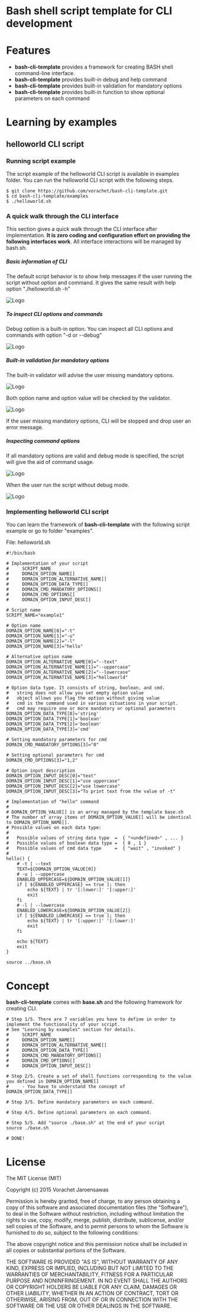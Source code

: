 
# Bash shell script template for CLI development

# Features

 * **bash-cli-template** provides a framework for creating BASH shell command-line interface.
 * **bash-cli-template** provides built-in debug and help command
 * **bash-cli-template** provides built-in validation for mandatory options 
 * **bash-cli-template** provides built-in function to show optional parameters on each command 

# Learning by examples

## helloworld CLI script  

### Running script example

The script example of the helloworld CLI script is available in examples folder. 
You can run the helloworld CLI script with the following steps.

```
$ git clone https://github.com/vorachet/bash-cli-template.git
$ cd bash-cli-template/examples
$ ./helloworld.sh
```

###  A quick walk through the CLI interface

This section gives a quick walk through the CLI interface after implementation. **It is zero coding and configuration effort on providing the following interfaces work**. All interface interactions will be managed by bash.sh.

##### Basic information of CLI

The default script behavior is to show help messages if the user running the script without option and command. It gives the same result with help option "./helloworld.sh -h"

![Logo](https://github.com/vorachet/bash-cli-template/raw/master/screenshot/1.jpg)

##### To inspect CLI options and commands

Debug option is a built-in option. You can inspect all CLI options and commands with option "-d or --debug"

![Logo](https://github.com/vorachet/bash-cli-template/raw/master/screenshot/2.jpg)

##### Built-in validation for mandatory options

The built-in validator will advise the user missing mandatory options.

![Logo](https://github.com/vorachet/bash-cli-template/raw/master/screenshot/3.jpg)

Both option name and option value will be checked by the validator.

![Logo](https://github.com/vorachet/bash-cli-template/raw/master/screenshot/4.jpg)

If the user missing mandatory options, CLI will be stopped and drop user an error message. 

##### Inspecting command options 

If all mandatory options are valid and debug mode is specified, the script will give the aid of command usage. 

![Logo](https://github.com/vorachet/bash-cli-template/raw/master/screenshot/5.jpg)

When the user run the script without debug mode.

![Logo](https://github.com/vorachet/bash-cli-template/raw/master/screenshot/6.jpg)


###  Implementing helloworld CLI script 

You can learn the framework of **bash-cli-template** with the following script example or go to folder "examples".

File: helloworld.sh
```
#!/bin/bash

# Implementation of your script 
#     SCRIPT_NAME
#     DOMAIN_OPTION_NAME[]
#     DOMAIN_OPTION_ALTERNATIVE_NAME[]
#     DOMAIN_OPTION_DATA_TYPE[]
#     DOMAIN_CMD_MANDATORY_OPTIONS[]
#     DOMAIN_CMD_OPTIONS[]
#     DOMAIN_OPTION_INPUT_DESC[]

# Script name
SCRIPT_NAME="example1"

# Option name
DOMAIN_OPTION_NAME[0]="-t"
DOMAIN_OPTION_NAME[1]="-u"
DOMAIN_OPTION_NAME[2]="-l"
DOMAIN_OPTION_NAME[3]="hello"

# Alternative option name
DOMAIN_OPTION_ALTERNATIVE_NAME[0]="--text"
DOMAIN_OPTION_ALTERNATIVE_NAME[1]="--uppercase"
DOMAIN_OPTION_ALTERNATIVE_NAME[2]="--lowercase"
DOMAIN_OPTION_ALTERNATIVE_NAME[3]="helloworld" 

# Option data type. It consists of string, boolean, and cmd.
# 	string does not allow you set empty option value
# 	object allows you flag the option without giving value
# 	cmd is the command used in various situations in your script. 
#	cmd may require one or more mandatory or optional parameters
DOMAIN_OPTION_DATA_TYPE[0]='string'
DOMAIN_OPTION_DATA_TYPE[1]='boolean'
DOMAIN_OPTION_DATA_TYPE[2]='boolean'
DOMAIN_OPTION_DATA_TYPE[3]='cmd'

# Setting mandatory parameters for cmd
DOMAIN_CMD_MANDATORY_OPTIONS[3]="0"

# Setting optional parameters for cmd
DOMAIN_CMD_OPTIONS[3]="1,2"

# Option input description
DOMAIN_OPTION_INPUT_DESC[0]="text"
DOMAIN_OPTION_INPUT_DESC[1]="use uppercase"
DOMAIN_OPTION_INPUT_DESC[2]="use lowercase"
DOMAIN_OPTION_INPUT_DESC[3]="To print text from the value of -t"

# Implementation of "hello" command
# 
# DOMAIN_OPTION_VALUE[] is an array managed by the template base.sh
# The number of array items of DOMAIN_OPTION_VALUE[] will be identical to DOMAIN_OPTION_NAME[].
# Possible values on each data type: 
# 
#   Possible values of string data type  =  { "<undefined>" , ... }
#   Possible values of boolean data type =  { 0 , 1 }
#   Possible values of cmd data type     =  { "wait" , "invoked" }
# 
hello() {
    # -t | --text
    TEXT=${DOMAIN_OPTION_VALUE[0]}
    # -u | --uppercase
    ENABLED_UPPERCASE=${DOMAIN_OPTION_VALUE[1]}
    if [ ${ENABLED_UPPERCASE} == true ]; then
        echo ${TEXT} | tr '[:lower:]' '[:upper:]'
        exit
    fi 
    # -l | --lowercase
    ENABLED_LOWERCASE=${DOMAIN_OPTION_VALUE[2]}
    if [ ${ENABLED_LOWERCASE} == true ]; then
        echo ${TEXT} | tr '[:upper:]' '[:lower:]'
        exit
    fi 

    echo ${TEXT}
    exit
}

source ../base.sh

``` 

# Concept 

**bash-cli-template** comes with **base.sh** and the following framework for creating CLI.

```
# Step 1/5. There are 7 variables you have to define in order to implement the functionality of your script.
# See "Learning by examples" section for details.
#     SCRIPT_NAME
#     DOMAIN_OPTION_NAME[]
#     DOMAIN_OPTION_ALTERNATIVE_NAME[]
#     DOMAIN_OPTION_DATA_TYPE[]
#     DOMAIN_CMD_MANDATORY_OPTIONS[]
#     DOMAIN_CMD_OPTIONS[]
#     DOMAIN_OPTION_INPUT_DESC[]

# Step 2/5. Create a set of shell functions corresponding to the value you defined in DOMAIN_OPTION_NAME[]
#     - You have to understand the concept of DOMAIN_OPTION_DATA_TYPE[]   

# Step 3/5. Define mandatory parameters on each command.

# Step 4/5. Define optional parameters on each command.

# Step 5/5. Add "source ./base.sh" at the end of your script
source ./base.sh

# DONE!
```

# License 

The MIT License (MIT)

Copyright (c) 2015 Vorachet Jaroensawas 

Permission is hereby granted, free of charge, to any person obtaining a copy
of this software and associated documentation files (the "Software"), to deal
in the Software without restriction, including without limitation the rights
to use, copy, modify, merge, publish, distribute, sublicense, and/or sell
copies of the Software, and to permit persons to whom the Software is
furnished to do so, subject to the following conditions:

The above copyright notice and this permission notice shall be included in all
copies or substantial portions of the Software.

THE SOFTWARE IS PROVIDED "AS IS", WITHOUT WARRANTY OF ANY KIND, EXPRESS OR
IMPLIED, INCLUDING BUT NOT LIMITED TO THE WARRANTIES OF MERCHANTABILITY,
FITNESS FOR A PARTICULAR PURPOSE AND NONINFRINGEMENT. IN NO EVENT SHALL THE
AUTHORS OR COPYRIGHT HOLDERS BE LIABLE FOR ANY CLAIM, DAMAGES OR OTHER
LIABILITY, WHETHER IN AN ACTION OF CONTRACT, TORT OR OTHERWISE, ARISING FROM,
OUT OF OR IN CONNECTION WITH THE SOFTWARE OR THE USE OR OTHER DEALINGS IN THE
SOFTWARE.
